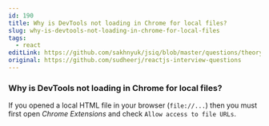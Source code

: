 ```yaml
---
id: 190
title: Why is DevTools not loading in Chrome for local files?
slug: why-is-devtools-not-loading-in-chrome-for-local-files
tags:
  - react
editLink: https://github.com/sakhnyuk/jsiq/blob/master/questions/theory/react/190.md
original: https://github.com/sudheerj/reactjs-interview-questions
---
```


### Why is DevTools not loading in Chrome for local files?

If you opened a local HTML file in your browser (`file://...`) then you must first open _Chrome Extensions_ and check `Allow access to file URLs`.